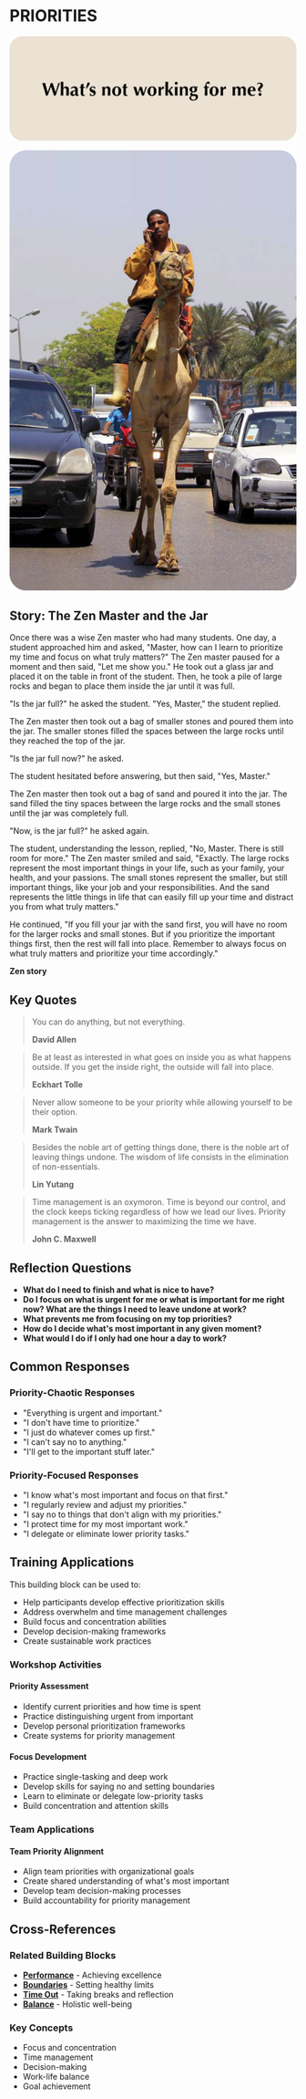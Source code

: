 # PRIORITIES

![Priorities Question Card](SPEAKUP%20QUESTION%20CARDS%20FOR%20AI/SPEAK_UP_question_cards_AI20.png)

![Priorities Photo Card](SPEAKUP%20PHOTO%20CARDS/SPEAK%20UP_Photo_Cards_VER2_19.png)

## Story: The Zen Master and the Jar

Once there was a wise Zen master who had many students. One day, a student approached him and asked, "Master, how can I learn to prioritize my time and focus on what truly matters?" The Zen master paused for a moment and then said, "Let me show you." He took out a glass jar and placed it on the table in front of the student. Then, he took a pile of large rocks and began to place them inside the jar until it was full.

"Is the jar full?" he asked the student. "Yes, Master," the student replied.

The Zen master then took out a bag of smaller stones and poured them into the jar. The smaller stones filled the spaces between the large rocks until they reached the top of the jar.

"Is the jar full now?" he asked.

The student hesitated before answering, but then said, "Yes, Master."

The Zen master then took out a bag of sand and poured it into the jar. The sand filled the tiny spaces between the large rocks and the small stones until the jar was completely full.

"Now, is the jar full?" he asked again.

The student, understanding the lesson, replied, "No, Master. There is still room for more." The Zen master smiled and said, "Exactly. The large rocks represent the most important things in your life, such as your family, your health, and your passions. The small stones represent the smaller, but still important things, like your job and your responsibilities. And the sand represents the little things in life that can easily fill up your time and distract you from what truly matters."

He continued, "If you fill your jar with the sand first, you will have no room for the larger rocks and small stones. But if you prioritize the important things first, then the rest will fall into place. Remember to always focus on what truly matters and prioritize your time accordingly."

**Zen story**

## Key Quotes

> You can do anything, but not everything.
> 
> **David Allen**

> Be at least as interested in what goes on inside you as what happens outside. If you get the inside right, the outside will fall into place.
> 
> **Eckhart Tolle**

> Never allow someone to be your priority while allowing yourself to be their option.
> 
> **Mark Twain**

> Besides the noble art of getting things done, there is the noble art of leaving things undone. The wisdom of life consists in the elimination of non-essentials.
> 
> **Lin Yutang**

> Time management is an oxymoron. Time is beyond our control, and the clock keeps ticking regardless of how we lead our lives. Priority management is the answer to maximizing the time we have.
> 
> **John C. Maxwell**

## Reflection Questions

- **What do I need to finish and what is nice to have?**
- **Do I focus on what is urgent for me or what is important for me right now? What are the things I need to leave undone at work?**
- **What prevents me from focusing on my top priorities?**
- **How do I decide what's most important in any given moment?**
- **What would I do if I only had one hour a day to work?**

## Common Responses

### Priority-Chaotic Responses
- "Everything is urgent and important."
- "I don't have time to prioritize."
- "I just do whatever comes up first."
- "I can't say no to anything."
- "I'll get to the important stuff later."

### Priority-Focused Responses
- "I know what's most important and focus on that first."
- "I regularly review and adjust my priorities."
- "I say no to things that don't align with my priorities."
- "I protect time for my most important work."
- "I delegate or eliminate lower priority tasks."

## Training Applications

This building block can be used to:
- Help participants develop effective prioritization skills
- Address overwhelm and time management challenges
- Build focus and concentration abilities
- Develop decision-making frameworks
- Create sustainable work practices

### Workshop Activities

#### **Priority Assessment**
- Identify current priorities and how time is spent
- Practice distinguishing urgent from important
- Develop personal prioritization frameworks
- Create systems for priority management

#### **Focus Development**
- Practice single-tasking and deep work
- Develop skills for saying no and setting boundaries
- Learn to eliminate or delegate low-priority tasks
- Build concentration and attention skills

### Team Applications

#### **Team Priority Alignment**
- Align team priorities with organizational goals
- Create shared understanding of what's most important
- Develop team decision-making processes
- Build accountability for priority management

## Cross-References

### Related Building Blocks
- **[Performance](performance/README.md)** - Achieving excellence
- **[Boundaries](boundaries/README.md)** - Setting healthy limits
- **[Time Out](time-out/README.md)** - Taking breaks and reflection
- **[Balance](balance/README.md)** - Holistic well-being

### Key Concepts
- Focus and concentration
- Time management
- Decision-making
- Work-life balance
- Goal achievement
